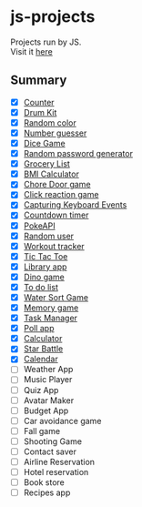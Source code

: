 # js-projects

Projects run by JS.  
Visit it [here](https://clemix37.github.io/js-projects/)

## Summary

-   [x] [Counter](https://github.com/Clemix37/js-projects#counter)
-   [x] [Drum Kit](https://github.com/Clemix37/js-projects#drum-kit)
-   [x] [Random color](https://github.com/Clemix37/js-projects#random-color-generator)
-   [x] [Number guesser](https://github.com/Clemix37/js-projects#number-guesser)
-   [x] [Dice Game](https://github.com/Clemix37/js-projects#dice-game)
-   [x] [Random password generator](https://github.com/Clemix37/js-projects#password-generator)
-   [x] [Grocery List](https://github.com/Clemix37/js-projects#grocery-list)
-   [x] [BMI Calculator](https://github.com/Clemix37/js-projects#bmi-calculator)
-   [x] [Chore Door game](https://clemix37.github.io/js-projects/projects/chore-door-game/)
-   [x] [Click reaction game](https://github.com/Clemix37/reaction-time)
-   [x] [Capturing Keyboard Events](https://clemix37.github.io/js-projects/projects/key-codes/)
-   [x] [Countdown timer](https://clemix37.github.io/js-projects/projects/countdown-timer/)
-   [x] [PokeAPI](https://clemix37.github.io/js-projects/projects/poke-api/)
-   [x] [Random user](https://clemix37.github.io/js-projects/projects/random-user/)
-   [x] [Workout tracker](https://clemix37.github.io/js-projects/projects/workout-tracker/)
-   [x] [Tic Tac Toe](https://clemix37.github.io/js-projects/projects/tic-tac-toe/)
-   [x] [Library app](https://clemix37.github.io/js-projects/projects/library/)
-   [x] [Dino game](https://clemix37.github.io/gamedev-bean-jump/)
-   [x] [To do list](https://clemix37.github.io/js-projects/projects/todo-list/)
-   [x] [Water Sort Game](https://clemix37.github.io/js-projects/projects/water-sort/)
-   [x] [Memory game](https://clemix37.github.io/js-projects/projects/memory-game/)
-   [x] [Task Manager](https://clemix37.github.io/js-projects/projects/task-manager/)
-   [x] [Poll app](https://clemix37.github.io/js-projects/projects/poll/)
-   [x] [Calculator](https://clemix37.github.io/js-projects/projects/calculator/)
-   [x] [Star Battle](https://clemix37.github.io/js-projects/projects/star-battle/)
-   [x] [Calendar](https://clemix37.github.io/js-projects/projects/calendar/)
-   [ ] Weather App
-   [ ] Music Player
-   [ ] Quiz App
-   [ ] Avatar Maker
-   [ ] Budget App
-   [ ] Car avoidance game
-   [ ] Fall game
-   [ ] Shooting Game
-   [ ] Contact saver
-   [ ] Airline Reservation
-   [ ] Hotel reservation
-   [ ] Book store
-   [ ] Recipes app
